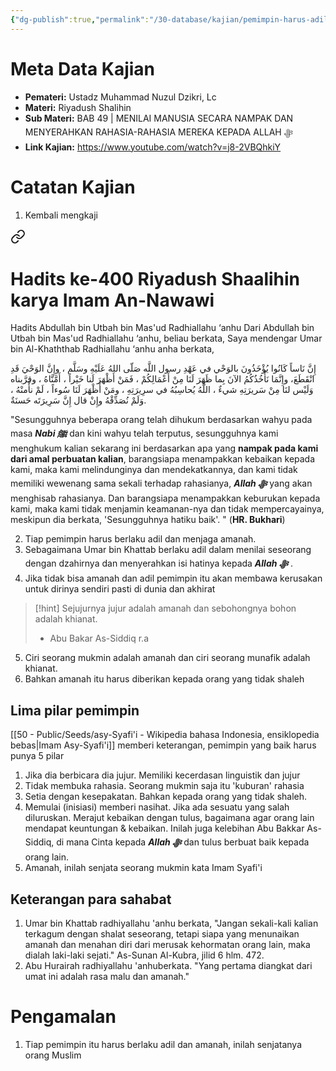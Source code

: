 ```yaml
---
{"dg-publish":true,"permalink":"/30-database/kajian/pemimpin-harus-adil-dan-amanah/","tags":["kajian"]}
---
```





# Meta Data Kajian 
<div><ul class="dataview list-view-ul"><li><span><strong>Pemateri:</strong> Ustadz Muhammad Nuzul Dzikri, Lc</span></li><li><span><strong>Materi:</strong> Riyadush Shalihin</span></li><li><span><strong>Sub Materi:</strong> BAB 49 | MENILAI MANUSIA SECARA NAMPAK DAN MENYERAHKAN RAHASIA-RAHASIA MEREKA KEPADA ALLAH ﷻ</span></li><li><span><strong>Link Kajian:</strong> <a rel="noopener nofollow" class="external-link" href="https://www.youtube.com/watch?v=j8-2VBQhkiY" target="_blank">https://www.youtube.com/watch?v=j8-2VBQhkiY</a></span></li></ul></div>

# Catatan Kajian
1. Kembali mengkaji 
<div class="transclusion internal-embed is-loaded"><a class="markdown-embed-link" href="/30-database/al-hadits/hadits-ke-400-riyadush-shaalihin-karya-imam-an-nawawi/" aria-label="Open link"><svg xmlns="http://www.w3.org/2000/svg" width="24" height="24" viewBox="0 0 24 24" fill="none" stroke="currentColor" stroke-width="2" stroke-linecap="round" stroke-linejoin="round" class="svg-icon lucide-link"><path d="M10 13a5 5 0 0 0 7.54.54l3-3a5 5 0 0 0-7.07-7.07l-1.72 1.71"></path><path d="M14 11a5 5 0 0 0-7.54-.54l-3 3a5 5 0 0 0 7.07 7.07l1.71-1.71"></path></svg></a><div class="markdown-embed">




  

# Hadits ke-400 Riyadush Shaalihin karya Imam An-Nawawi
Hadits Abdullah bin Utbah bin Mas'ud Radhiallahu ‘anhu Dari Abdullah bin Utbah bin Mas'ud Radhiallahu ‘anhu, beliau berkata, Saya mendengar Umar bin Al-Khaththab Radhiallahu ‘anhu anha berkata,

إِنَّ نَاساً كَانُوا يُؤْخَذُونَ بالوَحْي في عَهْدِ رسول اللَّه صَلّى اللهُ عَلَيْهِ وسَلَّم ، وإِنَّ الوَحْيَ قَدِ انْقَطَعَ، وإِنَّمَا نَأْخُذُكُمُ الآنَ بِما ظَهَرَ لَنَا مِنْ أَعْمَالِكُمْ ، فَمَنْ أَظْهَرَ لَنا خَيْراً ، أَمَّنَّاهُ ، وقرَّبناه وَلَيْس لنَا مِنْ سَريرَتِهِ شيءٌ ، اللَّهُ يُحاسِبُهُ في سرِيرَتِهِ ، ومَنْ أَظْهَرَ لَنَا سُوءاً ، لَمْ نأْمنْهُ ، وَلَمْ نُصَدِّقْهُ وإِنْ قال إِنَّ سَرِيرَتَه حَسنَةٌ.

"Sesungguhnya beberapa orang telah dihukum berdasarkan wahyu pada masa ***Nabi ﷺ***   dan kini wahyu telah terputus, sesungguhnya kami menghukum kalian sekarang ini berdasarkan apa yang **nampak pada kami dari amal perbuatan kalian**, barangsiapa menampakkan kebaikan kepada kami, maka kami melindunginya dan mendekatkannya, dan kami tidak memiliki wewenang sama sekali terhadap rahasianya, ***Allah ﷻ***  yang akan menghisab rahasianya. Dan barangsiapa menampakkan keburukan kepada kami, maka kami tidak menjamin keamanan-nya dan tidak mempercayainya, meskipun dia berkata, 'Sesungguhnya hatiku baik'. " (**HR. Bukhari**)

</div></div>

2. Tiap pemimpin harus berlaku adil dan menjaga amanah.
3. Sebagaimana Umar bin Khattab berlaku adil dalam menilai seseorang dengan dzahirnya dan menyerahkan isi hatinya kepada ***Allah ﷻ*** .
4. Jika tidak bisa amanah dan adil pemimpin itu akan membawa kerusakan untuk dirinya sendiri pasti di dunia dan akhirat
> [!hint] Sejujurnya jujur adalah amanah dan sebohongnya bohon adalah khianat.
> - Abu Bakar As-Siddiq r.a 
5. Ciri seorang mukmin adalah amanah dan ciri seorang munafik adalah khianat.
6. Bahkan amanah itu harus diberikan kepada orang yang tidak shaleh 

## Lima pilar pemimpin
[[50 - Public/Seeds/asy-Syafi'i - Wikipedia bahasa Indonesia, ensiklopedia bebas\|Imam Asy-Syafi'i]] memberi keterangan, pemimpin yang baik harus punya 5 pilar
1. Jika dia berbicara dia jujur. Memiliki kecerdasan linguistik dan jujur
2. Tidak membuka rahasia. Seorang mukmin saja itu 'kuburan' rahasia
3. Setia dengan kesepakatan. Bahkan kepada orang yang tidak shaleh.
4. Memulai (inisiasi) memberi nasihat. Jika ada sesuatu yang salah diluruskan. Merajut kebaikan dengan tulus, bagaimana agar orang lain mendapat keuntungan & kebaikan. Inilah juga kelebihan Abu Bakkar As-Siddiq, di mana Cinta kepada ***Allah ﷻ*** dan tulus berbuat baik kepada orang lain.
5. Amanah, inilah senjata seorang mukmin kata Imam Syafi'i



## Keterangan para sahabat 
1. Umar bin Khattab radhiyallahu 'anhu berkata, "Jangan sekali-kali kalian terkagum dengan shalat seseorang, tetapi siapa yang menunaikan amanah dan menahan diri dari merusak kehormatan orang lain, maka dialah laki-laki sejati." As-Sunan Al-Kubra, jilid 6 hlm. 472.
2. Abu Hurairah radhiyallahu 'anhuberkata. "Yang pertama diangkat dari umat ini adalah rasa malu dan amanah."
# Pengamalan
1. Tiap pemimpin itu harus berlaku adil dan amanah, inilah senjatanya orang Muslim
 
 